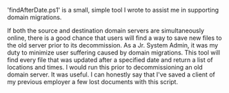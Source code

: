 'findAfterDate.ps1' is a small, simple tool I wrote to assist me in supporting domain migrations. 

If both the source and destination domain servers are simultaneously online, there is a good chance that users will find a way to save new files to the old server prior to its decommission.
As a Jr. System Admin, it was my duty to minimize user suffering caused by domain migrations. This tool will find every file that was updated after a specified date and return a list of locations and times.
I would run this prior to decommissioning an old domain server. It was useful. I can honestly say that I've saved a client of my previous employer a few lost documents with this script.